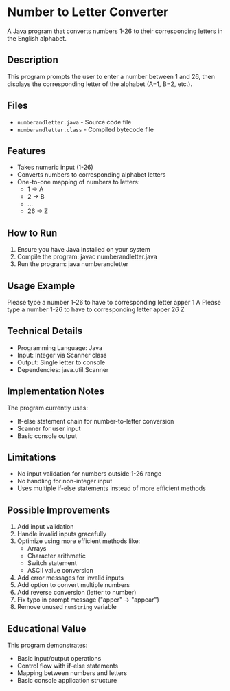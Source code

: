 # Number to Letter Converter

A Java program that converts numbers 1-26 to their corresponding letters in the English alphabet.

## Description

This program prompts the user to enter a number between 1 and 26, then displays the corresponding letter of the alphabet (A=1, B=2, etc.).

## Files
- `numberandletter.java` - Source code file
- `numberandletter.class` - Compiled bytecode file

## Features

- Takes numeric input (1-26)
- Converts numbers to corresponding alphabet letters
- One-to-one mapping of numbers to letters:
  - 1 → A
  - 2 → B
  - ...
  - 26 → Z

## How to Run

1. Ensure you have Java installed on your system
2. Compile the program:
javac numberandletter.java
3. Run the program:
java numberandletter

## Usage Example
Please type a number 1-26 to have to corresponding letter apper
1
A
Please type a number 1-26 to have to corresponding letter apper
26
Z

## Technical Details

- Programming Language: Java
- Input: Integer via Scanner class
- Output: Single letter to console
- Dependencies: java.util.Scanner

## Implementation Notes

The program currently uses:
- If-else statement chain for number-to-letter conversion
- Scanner for user input
- Basic console output

## Limitations

- No input validation for numbers outside 1-26 range
- No handling for non-integer input
- Uses multiple if-else statements instead of more efficient methods

## Possible Improvements

1. Add input validation
2. Handle invalid inputs gracefully
3. Optimize using more efficient methods like:
   - Arrays
   - Character arithmetic
   - Switch statement
   - ASCII value conversion
4. Add error messages for invalid inputs
5. Add option to convert multiple numbers
6. Add reverse conversion (letter to number)
7. Fix typo in prompt message ("apper" → "appear")
8. Remove unused `numString` variable

## Educational Value

This program demonstrates:
- Basic input/output operations
- Control flow with if-else statements
- Mapping between numbers and letters
- Basic console application structure

